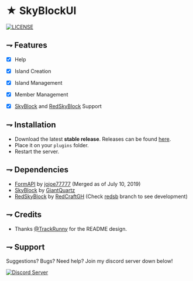 <!--- TITLE --->
# ★ SkyBlockUI

<!--- BADGES --->
[![LICENSE](https://img.shields.io/github/license/TheRealKizu/SkyBlockUI.svg?style=flat-square)](https://github.com/TheRealKizu/SkyBlockUI/blob/master/LICENSE) 

<!--- FEATURES --->
## ⇁ Features

* [x] Help
* [x] Island Creation
* [x] Island Management
* [x] Member Management
* [x] [SkyBlock](https://poggit.pmmp.io/p/SkyBlock/3.0.0) and [RedSkyBlock](https://poggit.pmmp.io/p/RedSkyBlock/3.1.1) Support


<!--- INSTALLATION --->
## ⇁ Installation

* Download the latest **stable release**. Releases can be found [here](https://github.com/TheRealKizu/SkyBlockUI/releases).
* Place it on your `plugins` folder.
* Restart the server. 

<!--- DEPENDENCIES --->
## ⇁ Dependencies

* [FormAPI](https://poggit.pmmp.io/p/FormAPI) by [jojoe77777](https://github.com/jojoe77777) (Merged as of July 10, 2019)
* [SkyBlock](https://poggit.pmmp.io/p/SkyBlock/3.0.0) by [GiantQuartz](https://github.com/GiantQuartz)
* [RedSkyBlock](https://poggit.pmmp.io/p/RedSkyBlock/3.1.1) by [RedCraftGH](https://github.com/RedCraftGH) (Check [redsb](https://github.com/TheRealKizu/SkyBlockUI/tree/redsb) branch to see development)

<!-- CREDIT -->
## ⇁ Credits
* Thanks [@TrackRunny](https://github.com/TrackRunny) for the README design.

<!--- SUPPORT --->
## ⇁ Support

Suggestions? Bugs? Need help? Join my discord server down below!

<a href="https://discord.gg/4b3DHdJ"><img src="https://discordapp.com/api/guilds/638310885118574602/embed.png?style=banner2" alt="Discord Server"/></a>
